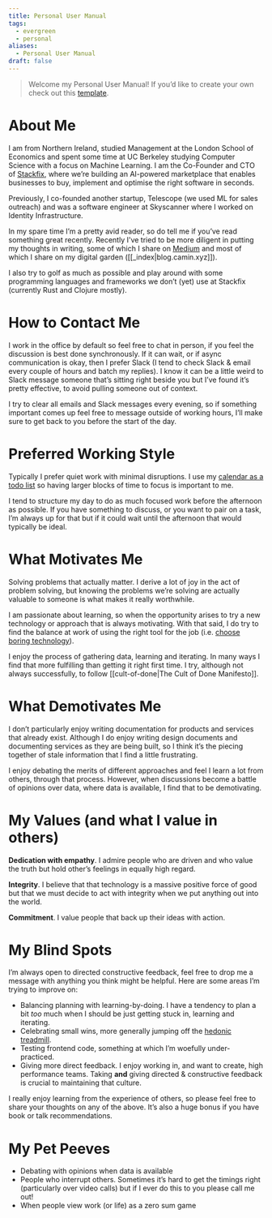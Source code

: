 ```yaml
---
title: Personal User Manual
tags:
  - evergreen
  - personal
aliases:
  - Personal User Manual
draft: false
---
```

> Welcome my Personal User Manual! If you’d like to create your own check out this [template](https://github.com/camin-mccluskey/Personal-User-Manual-Template).

# About Me

I am from Northern Ireland, studied Management at the London School of Economics and spent some time at UC Berkeley studying Computer Science with a focus on Machine Learning. I am the Co-Founder and CTO of [Stackfix](https://stackfix.com/), where we’re building an AI-powered marketplace that enables businesses to buy, implement and optimise the right software in seconds.

Previously, I co-founded another startup, Telescope (we used ML for sales outreach) and was a software engineer at Skyscanner where I worked on Identity Infrastructure.

In my spare time I’m a pretty avid reader, so do tell me if you’ve read something great recently. Recently I've tried to be more diligent in putting my thoughts in writing, some of which I share on [Medium](https://caminmccluskey.medium.com/) and most of which I share on my digital garden ([[_index|blog.camin.xyz]]).

I also try to golf as much as possible and play around with some programming languages and frameworks we don’t (yet) use at Stackfix (currently Rust and Clojure mostly).

# How to Contact Me

I work in the office by default so feel free to chat in person, if you feel the discussion is best done synchronously. If it can wait, or if async communication is okay, then I prefer Slack (I tend to check Slack & email every couple of hours and batch my replies). I know it can be a little weird to Slack message someone that’s sitting right beside you but I’ve found it’s pretty effective, to avoid pulling someone out of context.

I try to clear all emails and Slack messages every evening, so if something important comes up feel free to message outside of working hours, I’ll make sure to get back to you before the start of the day.

# Preferred Working Style

Typically I prefer quiet work with minimal disruptions. I use my [calendar as a todo list](https://www.nirandfar.com/todo-vs-schedule-builder/) so having larger blocks of time to focus is important to me.

I tend to structure my day to do as much focused work before the afternoon as possible. If you have something to discuss, or you want to pair on a task, I’m always up for that but if it could wait until the afternoon that would typically be ideal.

# What Motivates Me
  
Solving problems that actually matter. I derive a lot of joy in the act of problem solving, but knowing the problems we’re solving are actually valuable to someone is what makes it really worthwhile.

I am passionate about learning, so when the opportunity arises to try a new technology or approach that is always motivating. With that said, I do try to find the balance at work of using the right tool for the job (i.e. [choose boring technology](https://mcfunley.com/choose-boring-technology)).

I enjoy the process of gathering data, learning and iterating. In many ways I find that more fulfilling than getting it right first time. I try, although not always successfully, to follow [[cult-of-done|The Cult of Done Manifesto]].

# What Demotivates Me

I don’t particularly enjoy writing documentation for products and services that already exist. Although I do enjoy writing design documents and documenting services as they are being built, so I think it’s the piecing together of stale information that I find a little frustrating.

I enjoy debating the merits of different approaches and feel I learn a lot from others, through that process. However, when discussions become a battle of opinions over data, where data is available, I find that to be demotivating.

# My Values (and what I value in others)

**Dedication with empathy**. I admire people who are driven and who value the truth but hold other’s feelings in equally high regard.

**Integrity**. I believe that that technology is a massive positive force of good but that we must decide to act with integrity when we put anything out into the world.

**Commitment**. I value people that back up their ideas with action.

# My Blind Spots

I’m always open to directed constructive feedback, feel free to drop me a message with anything you think might be helpful. Here are some areas I’m trying to improve on:

- Balancing planning with learning-by-doing. I have a tendency to plan a bit _too_ much when I should be just getting stuck in, learning and iterating.
- Celebrating small wins, more generally jumping off the [hedonic treadmill](https://en.wikipedia.org/wiki/Hedonic_treadmill).
- Testing frontend code, something at which I’m woefully under-practiced.
- Giving more direct feedback. I enjoy working in, and want to create, high performance teams. Taking **and** giving directed & constructive feedback is crucial to maintaining that culture.

I really enjoy learning from the experience of others, so please feel free to share your thoughts on any of the above. It’s also a huge bonus if you have book or talk recommendations.

# My Pet Peeves

- Debating with opinions when data is available
- People who interrupt others. Sometimes it’s hard to get the timings right (particularly over video calls) but if I ever do this to you please call me out!
- When people view work (or life) as a zero sum game